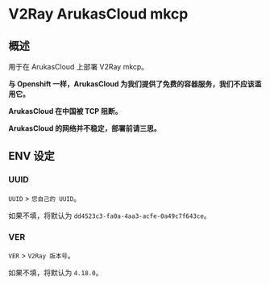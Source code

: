# V2Ray ArukasCloud mkcp

## 概述

用于在 ArukasCloud 上部署 V2Ray mkcp。

**与 Openshift 一样，ArukasCloud 为我们提供了免费的容器服务，我们不应该滥用它。**

**ArukasCloud 在中国被 TCP 阻断。**

**ArukasCloud 的网络并不稳定，部署前请三思。**

## ENV 设定
 
### UUID

`UUID` > `您自己的 UUID`。

如果不填，将默认为 `dd4523c3-fa0a-4aa3-acfe-0a49c7f643ce`。

### VER

`VER` > `V2Ray 版本号`。

如果不填，将默认为 `4.18.0`。


